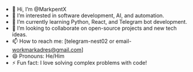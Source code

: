 - 👋 Hi, I’m @MarkpentX
- 👀 I’m interested in software development, AI, and automation.
- 🌱 I’m currently learning Python, React, and Telegram bot development.
- 💞️ I’m looking to collaborate on open-source projects and new tech ideas.
- 📫 How to reach me: [telegram-nest02 or email- workmarkadres@gmail.com]
- 😄 Pronouns: He/Him
- ⚡ Fun fact: I love solving complex problems with code!


<!---
MarkpentX/MarkpentX is a ✨ special ✨ repository because its `README.md` (this file) appears on your GitHub profile.
You can click the Preview link to take a look at your changes.
--->
